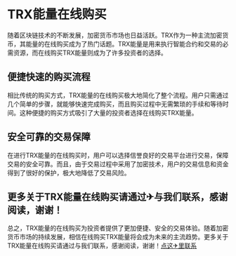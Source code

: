 # TRX能量在线购买

随着区块链技术的不断发展，加密货币市场也日益活跃。TRX作为一种主流加密货币，其能量的在线购买成为了热门话题。TRX能量是用来执行智能合约和交易的必需资源，而在线购买TRX能量则成为了许多投资者的选择。

## 便捷快速的购买流程

相比传统的购买方式，TRX能量的在线购买极大地简化了整个流程。用户只需通过几个简单的步骤，就能够快速完成购买，而且购买过程中无需繁琐的手续和等待时间。这种便捷的购买方式吸引了大量的投资者选择在线购买TRX能量。

## 安全可靠的交易保障

在进行TRX能量的在线购买时，用户可以选择信誉良好的交易平台进行交易，保障交易的安全可靠。而且，由于交易过程中采用了加密技术，用户的交易信息和资金得到了很好的保护，极大地降低了交易风险。

## 更多关于TRX能量在线购买请通过✈与我们联系，感谢阅读，谢谢！

总之，TRX能量的在线购买为投资者提供了更加便捷、安全的交易体验。随着加密货币市场的持续发展，相信在线购买TRX能量将会成为未来的主流趋势。更多关于TRX能量在线购买请通过与我们联系，感谢阅读，谢谢！[点这✈里联系](https://ww.k02.cc)